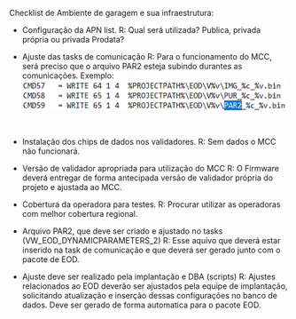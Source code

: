 Checklist de Ambiente de garagem e sua infraestrutura: 


- Configuração da APN list. 
  R: Qual será utilizada? Publica, privada própria ou privada Prodata?
    

- Ajuste das tasks de comunicação
  R: Para o funcionamento do MCC, será preciso que o arquivo PAR2 esteja subindo durantes as comunicações. 
Exemplo: 
![image.png](/.attachments/image-910d1c39-27eb-402a-ba45-70fb6b2e449d.png)
<BR>

- Instalação dos chips de dados nos validadores.
  R: Sem dados o MCC não funcionará.

- Versão de validador apropriada para utilização do MCC
  R: O Firmware deverá entregar de forma antecipada versão de validador própria do projeto e ajustada ao MCC.

- Cobertura da operadora para testes.
  R: Procurar utilizar as operadoras com melhor cobertura regional.

- Arquivo PAR2, que deve ser criado e ajustado no tasks (VW_EOD_DYNAMICPARAMETERS_2)
   R: Esse aquivo que deverá estar inserido na task de comunicação e que deverá ser gerado junto com o pacote de EOD.

- Ajuste deve ser realizado pela implantação e DBA (scripts)
  R: Ajustes relacionados ao EOD deverão ser ajustados pela equipe de implantação, solicitando atualização e inserção dessas configurações no banco de dados. Deve ser gerado de forma automatica para o pacote EOD.
